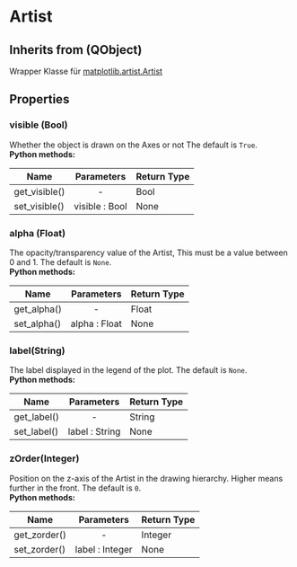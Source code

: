 # Artist

## Inherits from (QObject)

Wrapper Klasse für [matplotlib.artist.Artist](https://matplotlib.org/stable/api/artist_api.html)


## Properties

[//]: # (--8<-- [start:artist-props])

### visible (Bool) 
Whether the object is drawn on the Axes or not
The default is `True`.<br>
**Python methods:**

| Name		 | Parameters	   	| Return Type	|
| -------------- |:------------------:|---------------|
|get_visible()	| -			| Bool|
|set_visible()	| visible : Bool| None		|

### alpha (Float) 
The opacity/transparency value of the Artist, This must be a value between 0 and 1.
The default is `None`.<br>
**Python methods:**

| Name		 | Parameters	   	| Return Type	|
| -------------- |:------------------:|---------------|
|get_alpha()	| -			| Float|
|set_alpha()	| alpha : Float| None		|

### label(String) 
The label displayed in the legend of the plot.
The default is `None`.<br>
**Python methods:**

| Name		 | Parameters	   	| Return Type	|
| -------------- |:------------------:|---------------|
|get_label()	| -			| String|
|set_label()	| label : String| None		|

### zOrder(Integer) 
Position on the z-axis of the Artist in the drawing hierarchy. Higher means further in the front.
The default is `0`.<br>
**Python methods:**

| Name		 | Parameters	   	| Return Type	|
| -------------- |:------------------:|---------------|
|get_zorder()	| -			| Integer|
|set_zorder()	| label : Integer| None		|

[//]: # (--8<-- [end:artist-props])